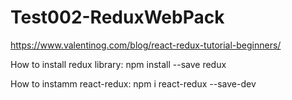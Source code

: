 # Test002-ReduxWebPack


https://www.valentinog.com/blog/react-redux-tutorial-beginners/


How to install redux library: 
npm install --save redux

How to instamm react-redux:
npm i react-redux --save-dev